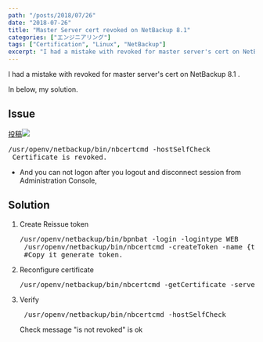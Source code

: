 ```yaml
---
path: "/posts/2018/07/26"
date: "2018-07-26"
title: "Master Server cert revoked on NetBackup 8.1"
categories: ["エンジニアリング"]
tags: ["Certification", "Linux", "NetBackup"]
excerpt: "I had a mistake with revoked for master server's cert on NetBackup 8.1 .In below, my solution.投稿<pr..."
---
```


I had a mistake with revoked for master server's cert on NetBackup 8.1 .

In below, my solution.

## Issue

[投稿](http://blog.killinsun.com/wp-admin/post-new.php)![](http://blog.killinsun.com/wp-content/uploads/2018/07/01-1.png)

<pre class="toolbar:2 lang:sh decode:true">/usr/openv/netbackup/bin/nbcertcmd -hostSelfCheck
 Certificate is revoked.</pre>

* And you can not logon after you logout and disconnect session from Administration Console,

## Solution

1. Create Reissue token

    <pre class="toolbar:2 lang:sh decode:true">/usr/openv/netbackup/bin/bpnbat -login -logintype WEB
    /usr/openv/netbackup/bin/nbcertcmd -createToken -name {token_name} -reissue -host {hostname of masterserver}
    #Copy it generate token.</pre>

2. Reconfigure certificate

    <pre class="toolbar:2 lang:sh decode:true">/usr/openv/netbackup/bin/nbcertcmd -getCertificate -server {hostname of masterserver} -force -token</pre>

3. Verify

    <pre class="toolbar:2 lang:sh decode:true "> /usr/openv/netbackup/bin/nbcertcmd -hostSelfCheck</pre>

    Check message "is not revoked" is ok